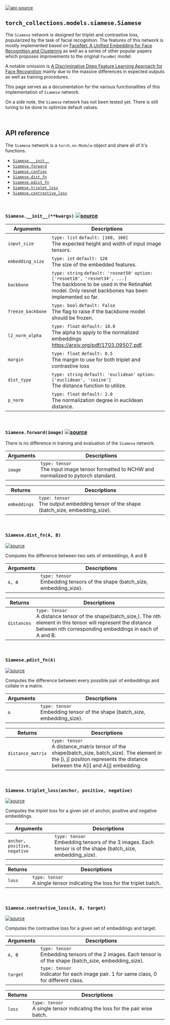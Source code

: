 
[![api-source](https://img.shields.io/badge/api-source-blue.svg)](https://github.com/mingruimingrui/torch-collections/blob/master/torch_collections/models/siamese.py)

## `torch_collections.models.siamese.Siamese`

The `Siamese` network is designed for triplet and contrastive loss, popularized by the task of facial recognition. The features of this network is mostly implemented based on [FaceNet: A Unified Embedding for Face Recognition and Clustering](https://arxiv.org/abs/1503.03832) as well as a series of other popular papers which proposes improvements to the original `FaceNet` model.

A notable omission is [A Discriminative Deep Feature Learning Approach for Face Recognition](https://ydwen.github.io/papers/WenECCV16.pdf) mainly due to the massive differences in expected outputs as well as training procedures.

This page serves as a documentation for the various functionalities of this implementation of `Siamese` network.

On a side note, the `Siamese` network has not been tested yet. There is still tuning to be done to optimize default values.

<br>


## API reference

The `Siamese` network is a `torch.nn.Module` object and share all of it's functions.

- [`Siamese.__init__`](#siamese__init__kwargs)
- [`Siamese.forward`](#siameseforwardimage)
- [`Siamese.configs`](#siameseconfigs)
- [`Siamese.dist_fn`](#siamesedist_fn)
- [`Siamese.pdist_fn`](#siamesepdist_fn)
- [`Siamese.triplet_loss`](#siamesetriplet_loss)
- [`Siamese.contrastive_loss`](#siamesecontrastive_loss)

<br>


### `Siamese.__init__(**kwargs)` [![source](https://img.shields.io/badge/source-blue.svg)](https://github.com/mingruimingrui/torch-collections/blob/master/torch_collections/models/siamese.py#L26)

| Arguments | Descriptions |
| --- | --- |
| `input_size` | `type: list` `default: [160, 160]` <br> The expected height and width of input image tensors. |
| `embedding_size` | `type: int` `default: 128` <br> The size of the embedded features. |
| `backbone` | `type: string` `default: 'resnet50'` `option: ['resnet18', 'resnet34', ...]` <br> The backbone to be used in the RetinaNet model. Only resnet backbones has been implemented so far. |
| `freeze_backbone` | `type: bool` `default: False` <br> The flag to raise if the backbone model should be frozen. |
| `l2_norm_alpha` | `type: float` `default: 10.0` <br> The alpha to apply to the normalized embeddings https://arxiv.org/pdf/1703.09507.pdf. |
| `margin` | `type: float` `default: 0.5` <br> The margin to use for both triplet and contrastive loss |
| `dist_type` | `type: string` `default: 'euclidean'` `option: ['euclidean', 'cosine']` <br> The distance function to utilize. |
| `p_norm` | `type: float` `default: 2.0` <br> The normalization degree in euclidean distance. |

<br>


### `Siamese.forward(image)` [![source](https://img.shields.io/badge/source-blue.svg)](https://github.com/mingruimingrui/torch-collections/blob/master/torch_collections/models/siamese.py#L90)

There is no difference in training and evaluation of the `Siamese` network.

| Arguments | Descriptions |
| --- | --- |
| `image` | `type: tensor` <br> The input image tensor formatted to NCHW and normalized to pytorch standard. |

| Returns | Descriptions |
| --- | --- |
| `embeddings` | `type: tensor` <br> The output embedding tensor of the shape (batch_size, embedding_size). |

<br>


### `Siamese.dist_fn(A, B)`
[![source](https://img.shields.io/badge/source-blue.svg)](https://github.com/mingruimingrui/torch-collections/blob/master/torch_collections/models/_siamese.py#L31)

Computes the difference between two sets of embeddings, A and B

| Arguments | Descriptions |
| --- | --- |
| `A, B` | `type: tensor` <br> Embedding tensors of the shape (batch_size, embedding_size). |

| Returns | Descriptions |
| --- | --- |
| `distances` | `type: tensor` <br> A distance tensor of the shape(batch_size,). The nth element in this tensor will represent the distance between nth corresponding embeddings in each of A and B. |

<br>


### `Siamese.pdist_fn(A)`
[![source](https://img.shields.io/badge/source-blue.svg)](https://github.com/mingruimingrui/torch-collections/blob/master/torch_collections/models/_siamese.py#L4)

Computes the difference between every possible pair of embeddings and collate in a matrix.

| Arguments | Descriptions |
| --- | --- |
| `A` | `type: tensor` <br> Embedding tensor of the shape (batch_size, embedding_size). |

| Returns | Descriptions |
| --- | --- |
| `distance_matrix` | `type: tensor` <br> A distance_matrix tensor of the shape(batch_size, batch_size). The element in the [i, j] position represents the distance between the A[i] and A[j] embedding. |

<br>


### `Siamese.triplet_loss(anchor, positive, negative)`
[![source](https://img.shields.io/badge/source-blue.svg)](https://github.com/mingruimingrui/torch-collections/blob/master/torch_collections/models/_siamese.py#L49)

Computes the triplet loss for a given set of anchor, positive and negative embeddings.

| Arguments | Descriptions |
| --- | --- |
| `anchor, positive, negative` | `type: tensor` <br> Embedding tensors of the 3 images. Each tensor is of the shape (batch_size, embedding_size). |

| Returns | Descriptions |
| --- | --- |
| `loss` | `type: tensor` <br> A single tensor indicating the loss for the triplet batch. |

<br>


### `Siamese.contrastive_loss(A, B, target)`
[![source](https://img.shields.io/badge/source-blue.svg)](https://github.com/mingruimingrui/torch-collections/blob/master/torch_collections/models/_siamese.py#L62)

Computes the contrastive loss for a given set of embeddings and target.

| Arguments | Descriptions |
| --- | --- |
| `A, B` | `type: tensor` <br> Embedding tensors of the 2 images. Each tensor is of the shape (batch_size, embedding_size). |
| `target` | `type: tensor` <br> Indicator for each image pair. 1 for same class, 0 for different class. |

| Returns | Descriptions |
| --- | --- |
| `loss` | `type: tensor` <br> A single tensor indicating the loss for the pair wise batch. |

<br>

